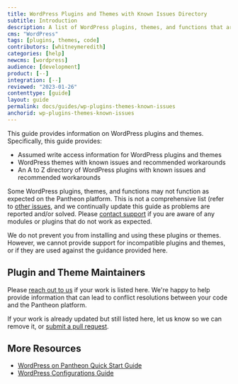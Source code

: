 ```yaml
---
title: WordPress Plugins and Themes with Known Issues Directory
subtitle: Introduction
description: A list of WordPress plugins, themes, and functions that are not supported and/or require workarounds.
cms: "WordPress"
tags: [plugins, themes, code]
contributors: [whitneymeredith]
categories: [help]
newcms: [wordpress]
audience: [development]
product: [--]
integration: [--]
reviewed: "2023-01-26"
contenttype: [guide]
layout: guide
permalink: docs/guides/wp-plugins-themes-known-issues
anchorid: wp-plugins-themes-known-issues
---
```


This guide provides information on WordPress plugins and themes. Specifically, this guide provides:

- Assumed write access information for WordPress plugins and themes
- WordPress themes with known issues and recommended workarounds
- An A to Z directory of WordPress plugins with known issues and recommended workarounds

Some WordPress plugins, themes, and functions may not function as expected on the Pantheon platform. This is not a comprehensive list (refer to [other issues](/guides/wp-plugins-themes-known-issuesother-issues), and we continually update this guide as problems are reported and/or solved. Please [contact support](/guides/support/contact-support/) if you are aware of any modules or plugins that do not work as expected.

We do not prevent you from installing and using these plugins or themes. However, we cannot provide support for incompatible plugins and themes, or if they are used against the guidance provided here.

## Plugin and Theme Maintainers

Please [reach out to us](https://github.com/pantheon-systems/documentation/issues/new?title=Modules%20and%20Plugins%20with%20Known%20Issues%20Doc%20Update%20&body=Re%3A%20%5BModules%20and%20Plugins%20with%20Known%20Issues%5D(https%3A%2F%2Fpantheon.io/docs/modules-plugins-known-issues/)%0A%0APriority%20(Low%E2%80%9A%20Medium%E2%80%9A%20High)%3A%0A%0A%23%23%20Issue%20Description%3A%0A%0A%23%23%20Suggested%20Resolution%20&labels=fix%20content) if your work is listed here. We're happy to help provide information that can lead to conflict resolutions between your code and the Pantheon platform.

If your work is already updated but still listed here, let us know so we can remove it, or [submit a pull request](https://github.com/pantheon-systems/documentation/edit/main/source/content/modules-plugins-known-issues.md).

## More Resources

- [WordPress on Pantheon Quick Start Guide](/guides/wordpress-pantheon/)
- [WordPress Configurations Guide](/guides/wordpress-configurations)